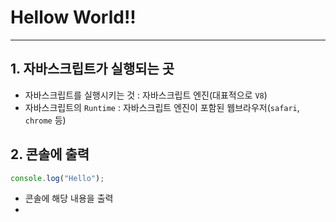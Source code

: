 # Hellow World!!
---
## 1. 자바스크립트가 실행되는 곳
* 자바스크립트를 실행시키는 것 : 자바스크립트 엔진(대표적으로 `V8`)   
* 자바스크립트의 `Runtime` : 자바스크립트 엔진이 포함된 웹브라우저(`safari`, `chrome` 등)

## 2. 콘솔에 출력
``` javascript
console.log("Hello");
```
* 콘솔에 해당 내용을 출력
* 
